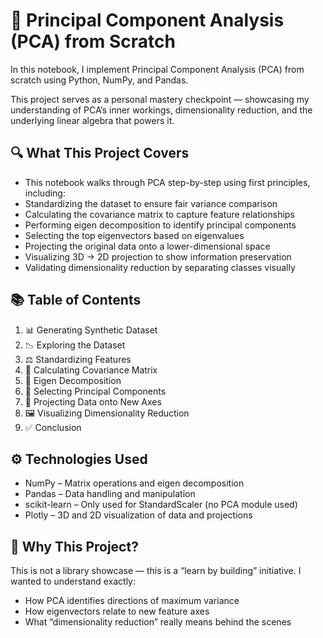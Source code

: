 # **🧠 Principal Component Analysis (PCA) from Scratch**

In this notebook, I implement Principal Component Analysis (PCA) from scratch using Python, NumPy, and Pandas.

This project serves as a personal mastery checkpoint — showcasing my understanding of PCA’s inner workings, dimensionality reduction, and the underlying linear algebra that powers it.

## 🔍 What This Project Covers
- This notebook walks through PCA step-by-step using first principles, including:
- Standardizing the dataset to ensure fair variance comparison
- Calculating the covariance matrix to capture feature relationships
- Performing eigen decomposition to identify principal components
- Selecting the top eigenvectors based on eigenvalues
- Projecting the original data onto a lower-dimensional space
- Visualizing 3D → 2D projection to show information preservation
- Validating dimensionality reduction by separating classes visually

## 📚 Table of Contents
1. 📊 Generating Synthetic Dataset
2. 📉 Exploring the Dataset
3. ⚖️ Standardizing Features
4. 🧮 Calculating Covariance Matrix
5. 🧠 Eigen Decomposition
6. 🧲 Selecting Principal Components
7. 🔄 Projecting Data onto New Axes
8. 🖼️ Visualizing Dimensionality Reduction
9. ✅ Conclusion

## ⚙️ Technologies Used
- NumPy – Matrix operations and eigen decomposition
- Pandas – Data handling and manipulation
- scikit-learn – Only used for StandardScaler (no PCA module used)
- Plotly – 3D and 2D visualization of data and projections

## 🎯 Why This Project?
This is not a library showcase — this is a “learn by building” initiative. I wanted to understand exactly:

- How PCA identifies directions of maximum variance
- How eigenvectors relate to new feature axes
- What “dimensionality reduction” really means behind the scenes
